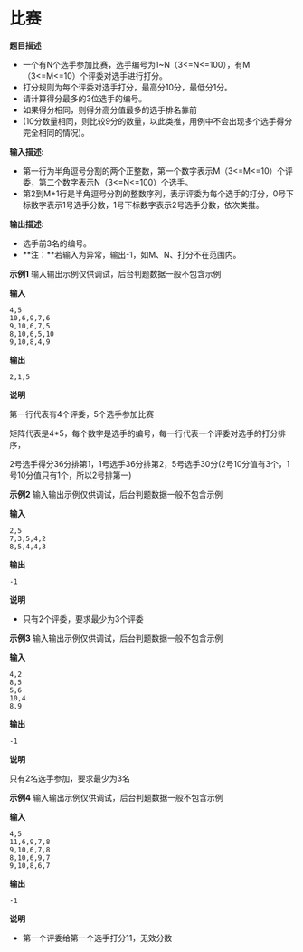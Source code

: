 # 比赛

**题目描述**

- 一个有N个选手参加比赛，选手编号为1~N（3<=N<=100），有M（3<=M<=10）个评委对选手进行打分。
- 打分规则为每个评委对选手打分，最高分10分，最低分1分。
- 请计算得分最多的3位选手的编号。
- 如果得分相同，则得分高分值最多的选手排名靠前
- (10分数量相同，则比较9分的数量，以此类推，用例中不会出现多个选手得分完全相同的情况)。

**输入描述:**

- 第一行为半角逗号分割的两个正整数，第一个数字表示M（3<=M<=10）个评委，第二个数字表示N（3<=N<=100）个选手。
- 第2到M+1行是半角逗号分割的整数序列，表示评委为每个选手的打分，0号下标数字表示1号选手分数，1号下标数字表示2号选手分数，依次类推。

**输出描述:**

- 选手前3名的编号。
- **注：**若输入为异常，输出-1，如M、N、打分不在范围内。

**示例1**  输入输出示例仅供调试，后台判题数据一般不包含示例

**输入**

```
4,5
10,6,9,7,6
9,10,6,7,5
8,10,6,5,10
9,10,8,4,9
```

**输出**

```
2,1,5
```

**说明**

第一行代表有4个评委，5个选手参加比赛

矩阵代表是4*5，每个数字是选手的编号，每一行代表一个评委对选手的打分排序，

2号选手得分36分排第1，1号选手36分排第2，5号选手30分(2号10分值有3个，1号10分值只有1个，所以2号排第一)

**示例2**  输入输出示例仅供调试，后台判题数据一般不包含示例

**输入**

```
2,5
7,3,5,4,2
8,5,4,4,3
```

**输出**

```
-1
```

**说明**

- 只有2个评委，要求最少为3个评委

**示例3**  输入输出示例仅供调试，后台判题数据一般不包含示例

**输入**

```
4,2
8,5
5,6
10,4
8,9
```

**输出**

```
-1
```

**说明**

只有2名选手参加，要求最少为3名

**示例4**  输入输出示例仅供调试，后台判题数据一般不包含示例

**输入**

```
4,5
11,6,9,7,8
9,10,6,7,8
8,10,6,9,7
9,10,8,6,7
```

**输出**

```
-1
```

**说明**

- 第一个评委给第一个选手打分11，无效分数